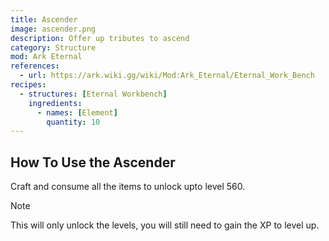 ```yaml
---
title: Ascender
image: ascender.png
description: Offer up tributes to ascend
category: Structure
mod: Ark Eternal
references:
  - url: https://ark.wiki.gg/wiki/Mod:Ark_Eternal/Eternal_Work_Bench
recipes:
  - structures: [Eternal Workbench]
    ingredients:
      - names: [Element]
        quantity: 10
---
```


## How To Use the Ascender

Craft and consume all the items to unlock upto level 560.

<div class="markdown-alert markdown-alert-note">
<p class="markdown-alert-title">Note</p>
<p>This will only unlock the levels, you will still need to gain the XP to level up.</p>
</div>
